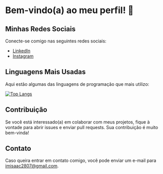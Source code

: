# Bem-vindo(a) ao meu perfil! 👋

## Minhas Redes Sociais

Conecte-se comigo nas seguintes redes sociais:

- [LinkedIn](www.linkedin.com/in/isaac-finotti)
- [Instagram](https://www.instagram.com/isaac_finotti/)

## Linguagens Mais Usadas

Aqui estão algumas das linguagens de programação que mais utilizo:

[![Top Langs](https://github-readme-stats.vercel.app/api/top-langs/?username=IFinotti)](https://github.com/IFinotti/github-readme-stats)

## Contribuição

Se você está interessado(a) em colaborar com meus projetos, fique à vontade para abrir issues e enviar pull requests. Sua contribuição é muito bem-vinda!

## Contato

Caso queira entrar em contato comigo, você pode enviar um e-mail para [imisaac2807@gmail.com](mailto:imisaac2807@gmail.com).
